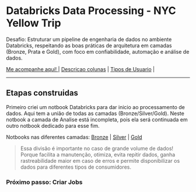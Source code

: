 # Databricks Data Processing - NYC Yellow Trip

Desafio: Estruturar um pipeline de engenharia de dados no ambiente
Databricks, respeitando as boas práticas de arquitetura em camadas (Bronze, Prata e Gold), com
foco em confiabilidade, automação e análise de dados.

[Me acompanhe aqui! ](https://dbc-ef780d3c-c43c.cloud.databricks.com/editor/notebooks/943498958963772?o=609239402676531)
| [Descricao colunas](/notbooks/documentacao/descricao_colunas.md) | [Tipos de Usuario]() | 

---

## Etapas construidas

Primeiro criei um notbook Databricks para dar inicio ao processamento de dados. Aqui tem a união de todas as camadas (Bronze/Silver/Gold). Neste notbook a camada de Analise está incompleta, pois ela será continuada em outro notbook dedicado para esse fim. 

Notbooks nas diferentes camadas: [Bronze](https://dbc-ef780d3c-c43c.cloud.databricks.com/editor/notebooks/2731816656921143?o=609239402676531) | [Silver](https://dbc-ef780d3c-c43c.cloud.databricks.com/editor/notebooks/2731816656921142?o=609239402676531) | [Gold](https://dbc-ef780d3c-c43c.cloud.databricks.com/editor/notebooks/3327772790411468?o=609239402676531)


> Essa divisão é importante no caso de grande volume de dados! Porque facilita a manutenção, otimiza, evita repitir dados, ganha rastreabilidade maior em caso de erros e permite disponibilizar os dados para diferentes tipos de consumidores.

### Próximo passo: Criar Jobs

